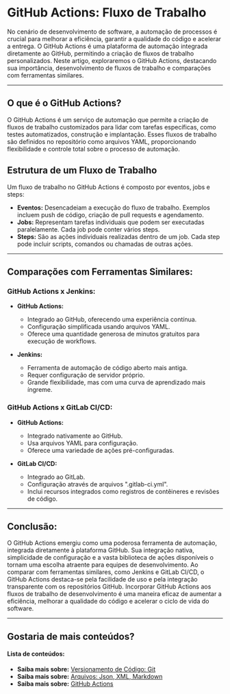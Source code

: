 # GitHub Actions: Fluxo de Trabalho

No cenário de desenvolvimento de software, a automação de processos é crucial para melhorar a eficiência, garantir a qualidade do código e acelerar a entrega. O GitHub Actions é uma plataforma de automação integrada diretamente ao GitHub, permitindo a criação de fluxos de trabalho personalizados. Neste artigo, exploraremos o GitHub Actions, destacando sua importância, desenvolvimento de fluxos de trabalho e comparações com ferramentas similares.

***

## O que é o GitHub Actions?

O GitHub Actions é um serviço de automação que permite a criação de fluxos de trabalho customizados para lidar com tarefas específicas, como testes automatizados, construção e implantação. Esses fluxos de trabalho são definidos no repositório como arquivos YAML, proporcionando flexibilidade e controle total sobre o processo de automação.

## Estrutura de um Fluxo de Trabalho

Um fluxo de trabalho no GitHub Actions é composto por eventos, jobs e steps:

* **Eventos:** Desencadeiam a execução do fluxo de trabalho. Exemplos incluem push de código, criação de pull requests e agendamento.
* **Jobs:** Representam tarefas individuais que podem ser executadas paralelamente. Cada job pode conter vários steps.
* **Steps:** São as ações individuais realizadas dentro de um job. Cada step pode incluir scripts, comandos ou chamadas de outras ações.

***

## Comparações com Ferramentas Similares:

### GitHub Actions x Jenkins:

* **GitHub Actions:**
    * Integrado ao GitHub, oferecendo uma experiência contínua.
    * Configuração simplificada usando arquivos YAML.
    * Oferece uma quantidade generosa de minutos gratuitos para execução de workflows.

* **Jenkins:**
    * Ferramenta de automação de código aberto mais antiga.
    * Requer configuração de servidor próprio.
    * Grande flexibilidade, mas com uma curva de aprendizado mais íngreme.

### GitHub Actions x GitLab CI/CD:

* **GitHub Actions:**
    * Integrado nativamente ao GitHub.
    * Usa arquivos YAML para configuração.
    * Oferece uma variedade de ações pré-configuradas.

* **GitLab CI/CD:**
    * Integrado ao GitLab.
    * Configuração através de arquivos ".gitlab-ci.yml".
    * Inclui recursos integrados como registros de contêineres e revisões de código.

***

## Conclusão:

O GitHub Actions emergiu como uma poderosa ferramenta de automação, integrada diretamente à plataforma GitHub. Sua integração nativa, simplicidade de configuração e a vasta biblioteca de ações disponíveis o tornam uma escolha atraente para equipes de desenvolvimento. Ao comparar com ferramentas similares, como Jenkins e GitLab CI/CD, o GitHub Actions destaca-se pela facilidade de uso e pela integração transparente com os repositórios GitHub. Incorporar GitHub Actions aos fluxos de trabalho de desenvolvimento é uma maneira eficaz de aumentar a eficiência, melhorar a qualidade do código e acelerar o ciclo de vida do software.

***

## Gostaria de mais conteúdos?

#### Lista de conteúdos:

- **Saiba mais sobre:** [Versionamento de Código: Git](/)
- **Saiba mais sobre:** [Arquivos: Json, XML, Markdown](/arquivos.html)
- **Saiba mais sobre:** [GitHub Actions](/actions.html)





